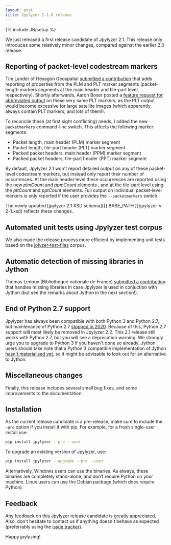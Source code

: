 ```yaml
---
layout: post
title: Jpylyzer 2.1.0 release
---
```

{% include JB/setup %}

We just released a first release candidate of Jpylyzer 2.1. This release only introduces some relatively minor changes, compared against the earlier 2.0 release.

## Reporting of packet-level codestream markers

Tim Lander of Hexagon Geospatial [submitted a contribution](https://github.com/openpreserve/jpylyzer/pull/170) that adds reporting of properties from the PLM and PLT marker segments (packet-length markers segments at the main header and tile-part level, respectively). Shortly afterwards, Aaron Boxer posted a [feature request for abbreviated output](https://github.com/openpreserve/jpylyzer/issues/185) on these very same PLT markers, as the PLT output would become excessive for large satellite images (which apparently always contain PLT markers, and lots of them!). 

To reconcile these (at first sight conflicting) needs, I added the new `--packetmarkers` command-line switch. This affects the following marker segments:

- Packet length, main header (PLM) marker segment
- Packet length, tile-part header (PLT) marker segment
- Packed packet headers, main header (PPM) marker segment
- Packed packet headers, tile-part header (PPT) marker segment

 By default, Jpylyzer 2.1 won't report detailed output on any of these packet-level codestream markers, but instead only report their number of occurrences. At the main header level these occurrences are reported using the new *plmCount* and *ppmCount* elements , and at the tile-part level using the *pltCount* and *pptCount* elements. Full output on individual packet-level markers is only reported if the user provides the `--packetmarkers` switch.

The newly updated [jpylyzer 2.1 XSD schema]({{ BASE_PATH }}/jpylyzer-v-2-1.xsd) reflects these changes.

## Automated unit tests using Jpylyzer test corpus

We also made the release process more efficient by implementing unit tests based on the [jplyzer-test-files](https://github.com/openpreserve/jpylyzer-test-files) corpus.

## Automatic detection of missing libraries in Jython

Thomas Ledoux (Bibliothèque nationale de France) [submitted a contribution](https://github.com/openpreserve/jpylyzer/commit/6d2087fa8c0b61a432cc099a18909b1acccab16a) that handles missing libraries in case Jpylyzer is used in conjuction with Jython (but see the remarks about Jython in the next section!).

## End of Python 2.7 support

Jpylyzer has always been compatible with both Python 3 and Python 2.7, but maintenance of Python 2.7 [stopped in 2020](https://pythonclock.org/). Because of this, Python 2.7 support will most likely be removed in Jpylyzer 2.2. This 2.1 release still works with Python 2.7, but you will see a deprecation warning. We strongly urge you to upgrade to Python 3 if you haven't done so already. Jython users should take note that a Python 3 compatible implementation of Jython [hasn't materialised yet](https://github.com/jython/jython/issues/24), so it might be advisable to look out for an alternative to Jython.

## Miscellaneous changes

Finally, this release includes several small bug fixes, and some improvements to the documentation.

## Installation

As the current release candidate is a pre-release, make sure to include the `--pre` option if you install it with pip. For example, for a fresh single-user install use: 

```bash
pip install jpylyzer --pre --user
```

To upgrade an existing version of Jpylyzer, use:

```bash
pip install jpylyzer --upgrade --pre --user
```

Alternatively, Windows users can use the binaries. As always, these binaries are completely stand-alone, and don’t require Python on your machine. Linux users can use the Debian package (which does require Python).

## Feedback

Any feedback on this Jpylyzer release candidate is greatly appreciated. Also, don't hesitate to contact us if anything doesn't behave as expected (preferrably using the [issue tracker](https://github.com/openpreserve/jpylyzer/issues)).

Happy jpylyzing!
